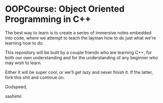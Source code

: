 OOPCourse: Object Oriented Programming in C++
=========

The best way to learn is to create a series of immersive notes embedded into code, where we attempt to teach the layman how to do just what we're learning how to do.

This repository will be built by a couple friends who are learning C++, for both our own understanding and for the understanding of any beginner who may wish to learn.

Either it will be super cool, or we'll get lazy and never finish it. If the latter, fork this shit and continue on.

Godspeed,

sashimii
